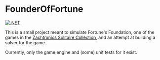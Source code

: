 # FounderOfFortune

[![.NET](https://github.com/HaxtonFale/FounderOfFortune/actions/workflows/dotnet.yml/badge.svg)](https://github.com/HaxtonFale/FounderOfFortune/actions/workflows/dotnet.yml)

This is a small project meant to simulate Fortune's Foundation, one of the games in the [Zachtronics Solitaire Collection](https://store.steampowered.com/app/1988540/The_Zachtronics_Solitaire_Collection/), and an attempt at building a solver for the game.

Currently, only the game engine and (some) unit tests for it exist.